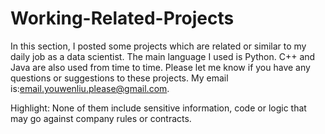 # Working-Related-Projects

In this section, I posted some projects which are related or similar to my daily job as a data scientist.
The main language I used is Python. C++ and Java are also used from time to time.
Please let me know if you have any questions or suggestions to these projects.
My email is:email.youwenliu.please@gmail.com.

Highlight:
None of them include sensitive information, code or logic that may go against company rules or contracts.
